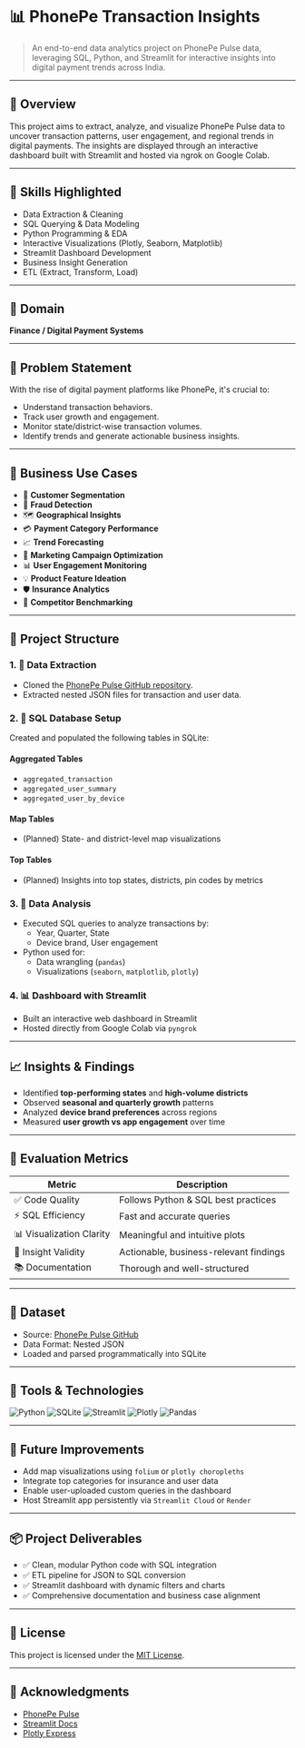# 📊 PhonePe Transaction Insights

> An end-to-end data analytics project on PhonePe Pulse data, leveraging SQL, Python, and Streamlit for interactive insights into digital payment trends across India.

---

## 🧠 Overview

This project aims to extract, analyze, and visualize PhonePe Pulse data to uncover transaction patterns, user engagement, and regional trends in digital payments. The insights are displayed through an interactive dashboard built with Streamlit and hosted via ngrok on Google Colab.

---

## 🚀 Skills Highlighted

- Data Extraction & Cleaning  
- SQL Querying & Data Modeling  
- Python Programming & EDA  
- Interactive Visualizations (Plotly, Seaborn, Matplotlib)  
- Streamlit Dashboard Development  
- Business Insight Generation  
- ETL (Extract, Transform, Load)

---

## 🏦 Domain

**Finance / Digital Payment Systems**

---

## 📌 Problem Statement

With the rise of digital payment platforms like PhonePe, it's crucial to:
- Understand transaction behaviors.
- Track user growth and engagement.
- Monitor state/district-wise transaction volumes.
- Identify trends and generate actionable business insights.

---

## 💼 Business Use Cases

- 🎯 **Customer Segmentation**  
- 🔐 **Fraud Detection**  
- 🗺️ **Geographical Insights**  
- 💳 **Payment Category Performance**  
- 📈 **Trend Forecasting**  
- 📢 **Marketing Campaign Optimization**  
- 📊 **User Engagement Monitoring**  
- 💡 **Product Feature Ideation**  
- 🛡️ **Insurance Analytics**  
- 🥇 **Competitor Benchmarking**

---

## 🧩 Project Structure

### 1. 📂 Data Extraction
- Cloned the [PhonePe Pulse GitHub repository](https://github.com/PhonePe/pulse).
- Extracted nested JSON files for transaction and user data.

### 2. 🧱 SQL Database Setup
Created and populated the following tables in SQLite:

#### Aggregated Tables
- `aggregated_transaction`
- `aggregated_user_summary`
- `aggregated_user_by_device`

#### Map Tables
- (Planned) State- and district-level map visualizations

#### Top Tables
- (Planned) Insights into top states, districts, pin codes by metrics

### 3. 🧮 Data Analysis
- Executed SQL queries to analyze transactions by:
  - Year, Quarter, State
  - Device brand, User engagement
- Python used for:
  - Data wrangling (`pandas`)
  - Visualizations (`seaborn`, `matplotlib`, `plotly`)

### 4. 📊 Dashboard with Streamlit
- Built an interactive web dashboard in Streamlit
- Hosted directly from Google Colab via `pyngrok`

---

## 📈 Insights & Findings

- Identified **top-performing states** and **high-volume districts**
- Observed **seasonal and quarterly growth** patterns
- Analyzed **device brand preferences** across regions
- Measured **user growth vs app engagement** over time

---

## 🧪 Evaluation Metrics

| Metric              | Description |
|---------------------|-------------|
| ✅ Code Quality       | Follows Python & SQL best practices |
| ⚡ SQL Efficiency     | Fast and accurate queries |
| 📊 Visualization Clarity | Meaningful and intuitive plots |
| 🧠 Insight Validity    | Actionable, business-relevant findings |
| 📚 Documentation      | Thorough and well-structured |

---

## 📁 Dataset

- Source: [PhonePe Pulse GitHub](https://github.com/PhonePe/pulse)
- Data Format: Nested JSON
- Loaded and parsed programmatically into SQLite

---

## 🔧 Tools & Technologies

![Python](https://img.shields.io/badge/-Python-3776AB?style=for-the-badge&logo=python&logoColor=white)
![SQLite](https://img.shields.io/badge/-SQLite-003B57?style=for-the-badge&logo=sqlite&logoColor=white)
![Streamlit](https://img.shields.io/badge/-Streamlit-FF4B4B?style=for-the-badge&logo=streamlit&logoColor=white)
![Plotly](https://img.shields.io/badge/-Plotly-3F4F75?style=for-the-badge&logo=plotly&logoColor=white)
![Pandas](https://img.shields.io/badge/-Pandas-150458?style=for-the-badge&logo=pandas&logoColor=white)

---

## 🚧 Future Improvements

- Add map visualizations using `folium` or `plotly choropleths`
- Integrate top categories for insurance and user data
- Enable user-uploaded custom queries in the dashboard
- Host Streamlit app persistently via `Streamlit Cloud` or `Render`

---

## 📦 Project Deliverables

- ✅ Clean, modular Python code with SQL integration
- ✅ ETL pipeline for JSON to SQL conversion
- ✅ Streamlit dashboard with dynamic filters and charts
- ✅ Comprehensive documentation and business case alignment

---

## 📄 License

This project is licensed under the [MIT License](LICENSE).

---

## 🙌 Acknowledgments

- [PhonePe Pulse](https://www.phonepe.com/pulse/)
- [Streamlit Docs](https://docs.streamlit.io/)
- [Plotly Express](https://plotly.com/python/plotly-express/)